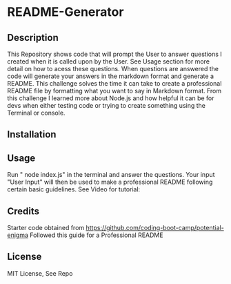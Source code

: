 # README-Generator

## Description

This Repository shows code that will prompt the User to answer questions I created when it is called upon by the User. See Usage section for more detail on how to acess these questions. When questions are answered the code will generate your answers in the markdown format and generate a README. This challenge solves the time it can take to create a professional README file by formatting what you want to say in Markdown format. From this challenge I learned more about Node.js and how helpful it can be for devs when either testing code or trying to create something using the Terminal or console.

## Installation



## Usage

Run " node index.js" in the terminal and answer the questions. Your input "User Input" will then be used to make a professional README following certain basic guidelines. 
See Video for tutorial:

## Credits

Starter code obtained from https://github.com/coding-boot-camp/potential-enigma
Followed this guide for a Professional README

## License

MIT License, See Repo